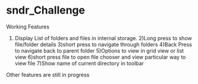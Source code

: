 # sndr_Challenge

Working Features
1) Display List of folders and files in internal storage. 
2)Long press to show file/folder details
3)short press to navigate through folders
4)Back Press to navigate back to parent folder
5)Options to view in grid view or list view
6)short press file to open file chooser and view particular way to view file
7)Show name of current directory in toolbar

Other features are still in progress
